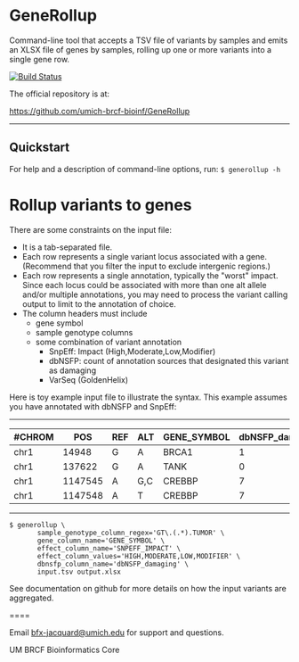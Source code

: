 GeneRollup
==========

Command-line tool that accepts a TSV file of variants by samples and emits an
XLSX file of genes by samples, rolling up one or more variants into a single
gene row.

[![Build Status](https://travis-ci.org/umich-brcf-bioinf/GeneRollup.svg?branch=master)](https://travis-ci.org/umich-brcf-bioinf/GeneRollup)

The official repository is at:

https://github.com/umich-brcf-bioinf/GeneRollup

----------
Quickstart
----------
For help and a description of command-line options, run:
   `$ generollup -h`

Rollup variants to genes
========================
There are some constraints on the input file:
- It is a tab-separated file.
- Each row represents a single variant locus associated with a gene. (Recommend
  that you filter the input to exclude intergenic regions.)
- Each row represents a single annotation, typically the "worst" impact.
  Since each locus could be associated with more than one alt allele and/or multiple annotations, you may need to process the variant calling output to limit to the annotation of choice.
- The column headers must include
  - gene symbol
  - sample genotype columns
  - some combination of variant annotation
    - SnpEff: Impact (High,Moderate,Low,Modifier)
    - dbNSFP: count of annotation sources that designated this variant as damaging
    - VarSeq (GoldenHelix)

Here is toy example input file to illustrate the syntax. This example assumes you have annotated with dbNSFP and SnpEff:

------------------------------------------------------------------------------------------------
| #CHROM | POS     |REF| ALT |GENE_SYMBOL|dbNSFP_damaging|SNPEFF_IMPACT|GT.P1.TUMOR|GT.P2.TUMOR|
|--------|---------|---|-----|-----------|---------------|-------------|-----------|-----------|
| chr1   | 14948   | G |  A  | BRCA1     |       1       |    HIGH     |    0/0    |    0/1    |
| chr1   | 137622  | G |  A  | TANK      |       0       |      .      |     .     |    1/1    |
| chr1   | 1147545 | A | G,C | CREBBP    |       7       |    LOW      |    0/2    |    0/0    |
| chr1   | 1147548 | A |  T  | CREBBP    |       7       |  MODERATE   |     .     |    0/1    |
------------------------------------------------------------------------------------------------

~~~
$ generollup \
       sample_genotype_column_regex='GT\.(.*).TUMOR' \
       gene_column_name='GENE_SYMBOL' \
       effect_column_name='SNPEFF_IMPACT' \
       effect_column_values='HIGH,MODERATE,LOW,MODIFIER' \
       dbnsfp_column_name='dbNSFP_damaging' \
       input.tsv output.xlsx
~~~

See documentation on github for more details on how the input variants are
aggregated.

====

Email bfx-jacquard@umich.edu for support and questions.

UM BRCF Bioinformatics Core
